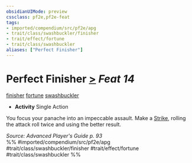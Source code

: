 ```yaml
---
obsidianUIMode: preview
cssclass: pf2e,pf2e-feat
tags:
- imported/compendium/src/pf2e/apg
- trait/class/swashbuckler/finisher
- trait/effect/fortune
- trait/class/swashbuckler
aliases: ["Perfect Finisher"]
---
```

# Perfect Finisher  [>](chapter-9-playing-the-game.md#Actions "Single Action") *Feat 14*  
[finisher](finisher-apg.md)  [fortune](fortune.md)  [swashbuckler](rules/traits/swashbuckler-apg.md)  

- **Activity** Single Action

You focus your panache into an impeccable assault. Make a [Strike](strike.md), rolling the attack roll twice and using the better result.

*Source: Advanced Player's Guide p. 93*  
%% #imported/compendium/src/pf2e/apg #trait/class/swashbuckler/finisher #trait/effect/fortune #trait/class/swashbuckler %%